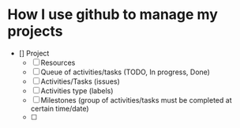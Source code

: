 # How I use github to manage my projects

- [] Project
  - [ ] Resources
  - [ ] Queue of activities/tasks (TODO, In progress, Done)
  - [ ] Activities/Tasks (issues)
  - [ ] Activities type (labels)
  - [ ] Milestones (group of activities/tasks must be completed at certain time/date)
  - [ ] 
  
